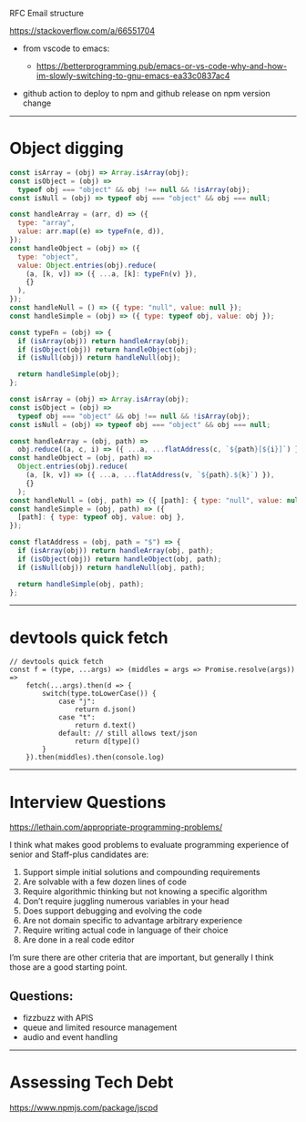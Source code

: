 RFC Email structure

https://stackoverflow.com/a/66551704


- from vscode to emacs:

  - https://betterprogramming.pub/emacs-or-vs-code-why-and-how-im-slowly-switching-to-gnu-emacs-ea33c0837ac4

- github action to deploy to npm and github release on npm version change

---

# Object digging

```js
const isArray = (obj) => Array.isArray(obj);
const isObject = (obj) =>
  typeof obj === "object" && obj !== null && !isArray(obj);
const isNull = (obj) => typeof obj === "object" && obj === null;

const handleArray = (arr, d) => ({
  type: "array",
  value: arr.map((e) => typeFn(e, d)),
});
const handleObject = (obj) => ({
  type: "object",
  value: Object.entries(obj).reduce(
    (a, [k, v]) => ({ ...a, [k]: typeFn(v) }),
    {}
  ),
});
const handleNull = () => ({ type: "null", value: null });
const handleSimple = (obj) => ({ type: typeof obj, value: obj });

const typeFn = (obj) => {
  if (isArray(obj)) return handleArray(obj);
  if (isObject(obj)) return handleObject(obj);
  if (isNull(obj)) return handleNull(obj);

  return handleSimple(obj);
};
```

```js
const isArray = (obj) => Array.isArray(obj);
const isObject = (obj) =>
  typeof obj === "object" && obj !== null && !isArray(obj);
const isNull = (obj) => typeof obj === "object" && obj === null;

const handleArray = (obj, path) =>
  obj.reduce((a, c, i) => ({ ...a, ...flatAddress(c, `${path}[${i}]`) }), {});
const handleObject = (obj, path) =>
  Object.entries(obj).reduce(
    (a, [k, v]) => ({ ...a, ...flatAddress(v, `${path}.${k}`) }),
    {}
  );
const handleNull = (obj, path) => ({ [path]: { type: "null", value: null } });
const handleSimple = (obj, path) => ({
  [path]: { type: typeof obj, value: obj },
});

const flatAddress = (obj, path = "$") => {
  if (isArray(obj)) return handleArray(obj, path);
  if (isObject(obj)) return handleObject(obj, path);
  if (isNull(obj)) return handleNull(obj, path);

  return handleSimple(obj, path);
};
```

---

# devtools quick fetch

```
// devtools quick fetch
const f = (type, ...args) => (middles = args => Promise.resolve(args)) =>
    fetch(...args).then(d => {
        switch(type.toLowerCase()) {
            case "j":
                return d.json()
            case "t":
                return d.text()
            default: // still allows text/json
                return d[type]()
        }
    }).then(middles).then(console.log)
```

---

# Interview Questions

https://lethain.com/appropriate-programming-problems/

I think what makes good problems to evaluate programming experience of senior and Staff-plus candidates are:

1. Support simple initial solutions and compounding requirements
1. Are solvable with a few dozen lines of code
1. Require algorithmic thinking but not knowing a specific algorithm
1. Don’t require juggling numerous variables in your head
1. Does support debugging and evolving the code
1. Are not domain specific to advantage arbitrary experience
1. Require writing actual code in language of their choice
1. Are done in a real code editor

I’m sure there are other criteria that are important, but generally I think those are a good starting point.

## Questions:

- fizzbuzz with APIS
- queue and limited resource management
- audio and event handling

---

# Assessing Tech Debt

https://www.npmjs.com/package/jscpd
